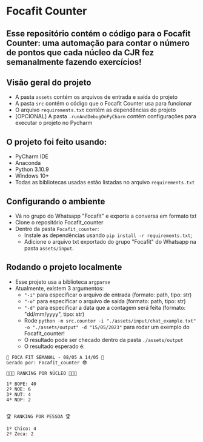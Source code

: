 # Focafit Counter

## Esse repositório contém o código para o Focafit Counter: uma automação para contar o número de pontos que cada núcleo da CJR fez semanalmente fazendo exercícios!

## Visão geral do projeto
- A pasta `assets` contém os arquivos de entrada e saída do projeto
- A pasta `src` contém o código que o Focafit Counter usa para funcionar
- O arquivo `requirements.txt` contém as dependências do projeto
- [OPCIONAL] A pasta `.runAndDebugOnPyCharm` contém configurações para executar o projeto no Pycharm

## O projeto foi feito usando:
- PyCharm IDE
- Anaconda
- Python 3.10.9
- Windows 10+
- Todas as bibliotecas usadas estão listadas no arquivo `requirements.txt`

## Configurando o ambiente
- Vá no grupo do Whatsapp "Focafit" e exporte a conversa em formato txt
- Clone o repositório Focafit_counter
- Dentro da pasta `Focafit_counter`:
  - Instale as dependências usando `pip install -r requirements.txt`;
  - Adicione o arquivo txt exportado do grupo "Focafit" do Whatsapp na pasta `assets/input`.


## Rodando o projeto localmente
- Esse projeto usa a biblioteca `argparse`
- Atualmente, existem 3 argumentos:
  - `"-i"` para especificar o arquivo de entrada (formato: path, tipo: str)
  - `"-o"` para especificar o arquivo de saída (formato: path, tipo: str)
  - `"-d"` para especificar a data que a contagem será feita (formato: "dd/mm/yyyy", tipo: str)
  - Rode `python -m src.counter -i "./assets/input/chat_example.txt" -o "./assets/output" -d "15/05/2023"` para rodar um exemplo do Focafit_counter!
  - O resultado pode ser checado dentro da pasta `./assets/output`
  - O resultado esperado é:

```
🦾 FOCA FIT SEMANAL - 08/05 A 14/05 🦾 
Gerado por: Focafit_counter 😎 

💜💙🖤 RANKING POR NÚCLEO 💚🧡💛 

1ª BOPE: 40
2ª NOE: 6
3ª NUT: 4
4ª NDP: 2


🏆 RANKING POR PESSOA 🏆

1º Chico: 4
2º Zeca: 2

```
